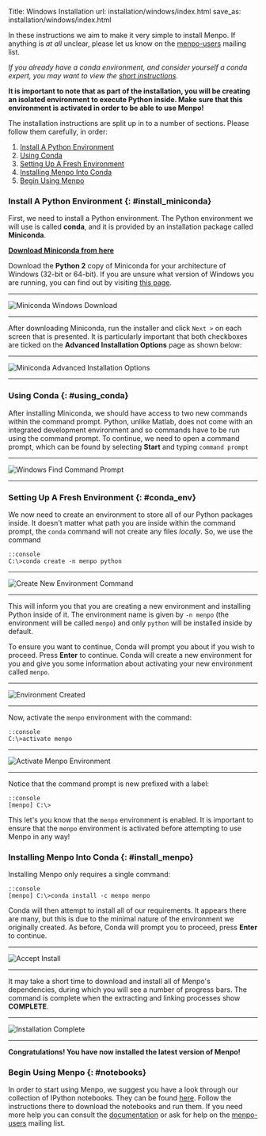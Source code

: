 Title: Windows Installation
url: installation/windows/index.html
save_as: installation/windows/index.html

In these instructions we aim to make it very simple to install Menpo.
If anything is *at all* unclear, please let us know on the
[menpo-users](https://groups.google.com/forum/#!forum/menpo-users) mailing list.

*If you already have a conda environment, and consider yourself a conda expert,
you may want to view the 
[short instructions]({filename}/pages/installation/windows/expert.md).*

**It is important to note that as part of the installation, you will be creating
an isolated environment to execute Python inside. Make sure that this
environment is activated in order to be able to use Menpo!**

The installation instructions are split up in to a number of sections. Please
follow them carefully, in order:

  1. [Install A Python Environment](#install_miniconda)
  2. [Using Conda](#using_conda)
  3. [Setting Up A Fresh Environment](#conda_env)
  4. [Installing Menpo Into Conda](#install_menpo)
  5. [Begin Using Menpo](#notebooks)

### Install A Python Environment {: #install_miniconda}
First, we need to install a Python environment. The Python environment we will
use is called **conda**, and it is provided by an installation package
called **Miniconda**.

**[Download Miniconda from here](http://conda.pydata.org/miniconda.html)**

Download the **Python 2** copy of Miniconda for your architecture of Windows
(32-bit or 64-bit). If you are unsure what version of Windows you are running,
you can find out by visiting
[this page](http://support.microsoft.com/kb/827218).

********************************************************************************
![Miniconda Windows Download]({filename}/pages/installation/windows/images/Windows-Miniconda-Landing.png)
********************************************************************************

After downloading Miniconda, run the installer and click `Next >` on each
screen that is presented. It is particularly important that both checkboxes are
ticked on the **Advanced Installation Options** page as shown below:

********************************************************************************
![Miniconda Advanced Installation Options]({filename}/pages/installation/windows/images/Windows-Miniconda-Settings.png)
********************************************************************************

### Using Conda {: #using_conda}
After installing Miniconda, we should have access to two new commands within
the command prompt. Python, unlike Matlab, does not come with an integrated
development environment and so commands have to be run using the command prompt.
To continue, we need to open a command prompt, which can be found by selecting
**Start** and typing ``command prompt``

********************************************************************************
![Windows Find Command Prompt]({filename}/pages/installation/windows/images/Windows-Find-CommandPrompt.png)
********************************************************************************

### Setting Up A Fresh Environment {: #conda_env}
We now need to create an environment to store all of our Python packages inside.
It doesn't matter what path you are inside within the command prompt, the
`conda` command will not create any files *locally*. So, we use the command

    ::console
    C:\>conda create -n menpo python

********************************************************************************
![Create New Environment Command]({filename}/pages/installation/windows/images/Windows-Create-Env-Command.png)
********************************************************************************

This will inform you that you are creating a new environment and installing
Python inside of it. The environment name is given by `-n menpo` (the
environment will be called `menpo`) and only `python` will be installed inside
by default.

To ensure you want to continue, Conda will prompt you
about if you wish to proceed. Press **Enter** to continue. Conda will create
a new environment for you and give you some information about activating
your new environment called `menpo`.

********************************************************************************
![Environment Created]({filename}/pages/installation/windows/images/Windows-Env-Created.png)
********************************************************************************

Now, activate the `menpo` environment with the command:

    ::console
    C:\>activate menpo

********************************************************************************
![Activate Menpo Environment]({filename}/pages/installation/windows/images/Windows-Activate-Env.png)
********************************************************************************

Notice that the command prompt is new prefixed with a label:

    ::console
    [menpo] C:\>

This let's you know that the `menpo` environment is enabled. It is important
to ensure that the `menpo` environment is activated before attempting to
use Menpo in any way!

### Installing Menpo Into Conda {: #install_menpo}
Installing Menpo only requires a single command:

    ::console
    [menpo] C:\>conda install -c menpo menpo

Conda will then attempt to install all of our requirements. It appears there are
many, but this is due to the minimal nature of the environment we originally
created. As before, Conda will prompt you to proceed, press **Enter** to
continue.

********************************************************************************
![Accept Install]({filename}/pages/installation/windows/images/Windows-Install-Accept.png)
********************************************************************************

It may take a short time to download and install all of Menpo's dependencies,
during which you will see a number of progress bars. The command is complete
when the extracting and linking processes show **COMPLETE**.

********************************************************************************
![Installation Complete]({filename}/pages/installation/windows/images/Windows-Install-Complete.png)
********************************************************************************

**Congratulations! You have now installed the latest version of Menpo!**

### Begin Using Menpo {: #notebooks}
In order to start using Menpo, we suggest you have a look through our collection
of IPython notebooks. They can be found [here]({filename}/pages/notebooks.md).
Follow the instructions there to download the notebooks and run them. If you
need more help you can consult the
[documentation](http://menpo.readthedocs.org) or ask for help on the
[menpo-users](https://groups.google.com/forum/#!forum/menpo-users) mailing list.
